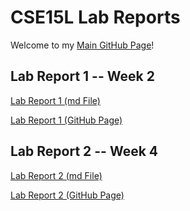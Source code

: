 # CSE15L Lab Reports

Welcome to my [Main GitHub Page](https://jypipi.github.io/cse15l-lab-reports/index.html)!

## Lab Report 1 -- Week 2

[Lab Report 1 (md File)](https://github.com/jypipi/cse15l-lab-reports/blob/main/lab-report-1-week-2.md)

[Lab Report 1 (GitHub Page)](https://jypipi.github.io/cse15l-lab-reports/lab-report-1-week-2.html)


## Lab Report 2 -- Week 4

[Lab Report 2 (md File)](https://github.com/jypipi/cse15l-lab-reports/blob/main/lab-report-2-week-4.md)

[Lab Report 2 (GitHub Page)](https://jypipi.github.io/cse15l-lab-reports/lab-report-2-week-4.html)
